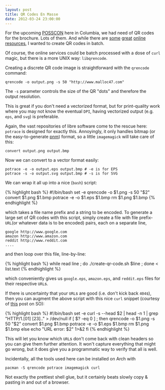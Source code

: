 ```yaml
---
layout: post
title: QR Codes En Masse
date: 2012-03-24 23:00:00
---
```


For the upcoming [POSSCON][1] here in Columbia, we had need of QR
codes for the brochure.  Lots of them.  And while there are
[some](http://qrcode.kaywa.com/)
[great](http://goqr.me/)
[online](http://www.patrick-wied.at/static/qrgen/)
[resources](http://www.onlineqrlab.com/),
I wanted to create QR codes in batch.  

Of course, the online services could be batch processed with a dose
of `curl` magic, but there is a more UNIX way: `libqrencode`. 

Creating a discrete QR code image is straightforward with the
`qrencode` command:

    qrencode -o output.png -s 50 "http://www.malloc47.com"
	
The `-s` parameter controls the size of the QR "dots" and therefore
the output resolution.

This is great if you don't need a vectorized format, but for
print-quality work where you may not know the eventual `DPI`, having
vectorized output (e.g. `eps`, and `svg`) is preferable.

Again, the vast repositories of libre software come to the rescue
here: `potrace` is designed for exactly this.  Annoyingly, it only
handles bitmap (or the easy-to-generate [pnm][2]) format, so a little
`imagemagick` will take care of this:

    convert output.png output.bmp

Now we can convert to a vector format easily:

    potrace -e -o output.eps output.bmp # -e is for EPS
    potrace -s -o output.svg output.bmp # -s is for SVG

We can wrap it all up into a nice (`bash`) script:

{% highlight bash %}
#!/bin/bash
set -e
qrencode -o $1.png -s 50 "$2"
convert $1.png $1.bmp
potrace -e -o $1.eps $1.bmp
rm $1.png $1.bmp
{% endhighlight %}

which takes a file name prefix and a string to be encoded. To generate
a large set of QR codes with this script, simply create a file with
file prefix-`URL`(or whatever data is to be encoded) pairs, each on a
separate line,

    google http://www.google.com
	amazon http://www.amazon.com
	reddit http://www.reddit.com
	....

and then loop over this file, line-by-line:

{% highlight bash %}
while read line ; do ./create-qr-code.sh $line ; done < list.text
{% endhighlight %}

which conveniently gives us `google.eps`, `amazon.eps`, and
`reddit.eps` files for their respective `URL`s.

If there is uncertainty that your `URL`s are good (i.e. don't kick back
`404`s), then you can augment the above script with this nice `curl`
snippet (courtesy of [this][3] post on SO):

{% highlight bash %}
#!/bin/bash
set -e
curl -s --head $2 | head -n 1 | grep "HTTP/1.[01] [23].." > /dev/null
if [ $? -eq 0 ] ; then
    qrencode -o $1.png -s 50 "$2"
    convert $1.png $1.bmp
    potrace -e -o $1.eps $1.bmp
    rm $1.png $1.bmp
else
    echo "URL error: $2" 1>&2
fi
{% endhighlight %}

This will let you know which `URL`s don't come back with clean headers
so you can give them further attention.  It won't capture everything
that might go wrong, but it does give you a programmatic way to verify
that all is well.

Incidentally, all the tools used here can be installed on Arch with

    pacman -S qrencode potrace imagemagick curl

Not exactly the prettiest shell glue, but it certainly beats slowly
copy &amp; pasting in and out of a browser.

[1]: http://www.posscon.org/
[2]: http://en.wikipedia.org/wiki/Netpbm_format
[3]: http://stackoverflow.com/questions/2924422/how-do-i-determine-if-a-web-page-exists-with-shell-scripting
